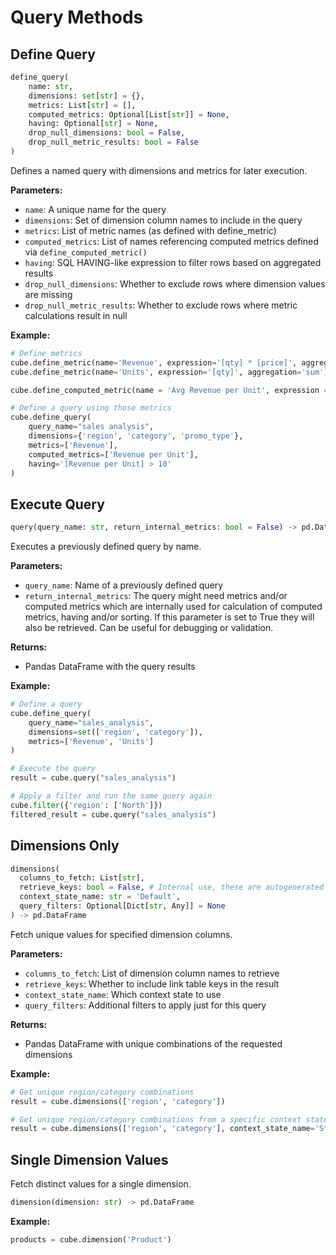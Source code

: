 # Query Methods

## Define Query

```python
define_query(
    name: str,
    dimensions: set[str] = {},
    metrics: List[str] = [],
    computed_metrics: Optional[List[str]] = None,
    having: Optional[str] = None,
    drop_null_dimensions: bool = False,
    drop_null_metric_results: bool = False
)
```

Defines a named query with dimensions and metrics for later execution.

**Parameters:**

- `name`: A unique name for the query
- `dimensions`: Set of dimension column names to include in the query
- `metrics`: List of metric names (as defined with define_metric)
- `computed_metrics`: List of names referencing computed metrics defined via `define_computed_metric()`
- `having`: SQL HAVING-like expression to filter rows based on aggregated results
- `drop_null_dimensions`: Whether to exclude rows where dimension values are missing
- `drop_null_metric_results`: Whether to exclude rows where metric calculations result in null

**Example:**

```python
# Define metrics
cube.define_metric(name='Revenue', expression='[qty] * [price]', aggregation='sum')
cube.define_metric(name='Units', expression='[qty]', aggregation='sum')

cube.define_computed_metric(name = 'Avg Revenue per Unit', expression = '[Revenue] / [Units]')

# Define a query using those metrics
cube.define_query(
    query_name="sales analysis",
    dimensions={'region', 'category', 'promo_type'},
    metrics=['Revenue'],
    computed_metrics=['Revenue per Unit'],
    having='[Revenue per Unit] > 10'
)
```

## Execute Query

```python
query(query_name: str, return_internal_metrics: bool = False) -> pd.DataFrame
```

Executes a previously defined query by name.

**Parameters:**

- `query_name`: Name of a previously defined query
- `return_internal_metrics`: The query might need metrics and/or computed metrics which are internally used for calculation of computed metrics, having and/or sorting. If this parameter is set to True they will also be retrieved. Can be useful for debugging or validation.

**Returns:**

- Pandas DataFrame with the query results

**Example:**

```python
# Define a query
cube.define_query(
    query_name="sales_analysis",
    dimensions=set(['region', 'category']),
    metrics=['Revenue', 'Units']
)

# Execute the query
result = cube.query("sales_analysis")

# Apply a filter and run the same query again
cube.filter({'region': ['North']})
filtered_result = cube.query("sales_analysis")
```

## Dimensions Only

```python
dimensions(
  columns_to_fetch: List[str],
  retrieve_keys: bool = False, # Internal use, these are autogenerated autonumbered keys each of shared column names have.
  context_state_name: str = 'Default',
  query_filters: Optional[Dict[str, Any]] = None
) -> pd.DataFrame
```

Fetch unique values for specified dimension columns.

**Parameters:**

- `columns_to_fetch`: List of dimension column names to retrieve
- `retrieve_keys`: Whether to include link table keys in the result
- `context_state_name`: Which context state to use
- `query_filters`: Additional filters to apply just for this query

**Returns:**

- Pandas DataFrame with unique combinations of the requested dimensions

**Example:**

```python
# Get unique region/category combinations
result = cube.dimensions(['region', 'category'])

# Get unique region/category combinations from a specific context state
result = cube.dimensions(['region', 'category'], context_state_name='State1')
```

## Single Dimension Values

Fetch distinct values for a single dimension.

```python
dimension(dimension: str) -> pd.DataFrame
```

**Example:**

```python
products = cube.dimension('Product')
```
